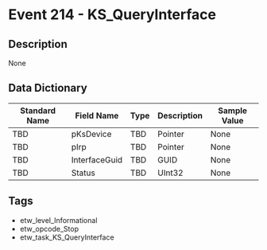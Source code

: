 # Event 214 - KS_QueryInterface

## Description
None

## Data Dictionary
|Standard Name|Field Name|Type|Description|Sample Value|
|---|---|---|---|---|
|TBD|pKsDevice|TBD|Pointer|None|None|
|TBD|pIrp|TBD|Pointer|None|None|
|TBD|InterfaceGuid|TBD|GUID|None|None|
|TBD|Status|TBD|UInt32|None|None|

## Tags
* etw_level_Informational
* etw_opcode_Stop
* etw_task_KS_QueryInterface